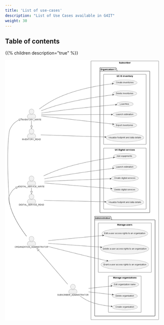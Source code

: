 ```yaml
---
title: 'List of use-cases'
description: "List of Use Cases available in G4IT"
weight: 30
---
```


## Table of contents

{{% children description="true" %}}

![Rights_and_permissions.png](./images/Rights_and_permissions.png)
